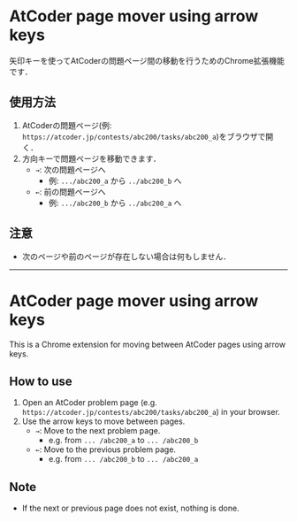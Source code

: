 # AtCoder page mover using arrow keys
矢印キーを使ってAtCoderの問題ページ間の移動を行うためのChrome拡張機能です．

## 使用方法
1. AtCoderの問題ページ(例: `https://atcoder.jp/contests/abc200/tasks/abc200_a`)をブラウザで開く．
1. 方向キーで問題ページを移動できます．
    - `→`: 次の問題ページへ
        - 例: `.../abc200_a` から `../abc200_b` へ
    - `←`: 前の問題ページへ
        - 例: `.../abc200_b` から `../abc200_a` へ

## 注意
- 次のページや前のページが存在しない場合は何もしません．

---

# AtCoder page mover using arrow keys
This is a Chrome extension for moving between AtCoder pages using arrow keys.

## How to use
1. Open an AtCoder problem page (e.g. `https://atcoder.jp/contests/abc200/tasks/abc200_a`) in your browser. 
1. Use the arrow keys to move between pages.
    - `→`: Move to the next problem page.
        - e.g. from `... /abc200_a` to `... /abc200_b`
    - `←`: Move to the previous problem page.
        - e.g. from `... /abc200_b` to `... /abc200_a`

## Note
- If the next or previous page does not exist, nothing is done.
